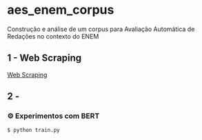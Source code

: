 # aes_enem_corpus

Construção e análise de um corpus para Avaliação Automática de Redações no contexto do ENEM



## 1 - Web Scraping

[Web Scraping](web_corpus_builder/README.md)


## 2 - 

### :gear: Experimentos com BERT
```bash
$ python train.py
```